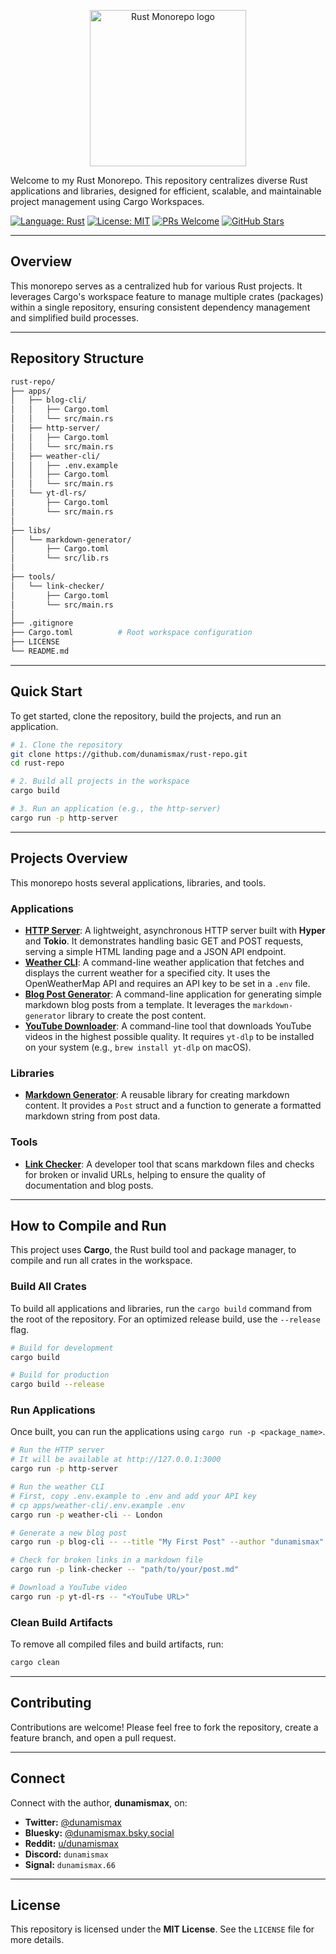 <p align="center">
  <img src="https://github.com/rust-lang/rust-artwork/blob/master/logo/rust-logo-512x512.png" alt="Rust Monorepo logo" width="250"/>
</p>

Welcome to my Rust Monorepo. This repository centralizes diverse Rust applications and libraries, designed for efficient, scalable, and maintainable project management using Cargo Workspaces.

[![Language: Rust](https://img.shields.io/badge/Language-Rust-orange.svg)](https://www.rust-lang.org/)
[![License: MIT](https://img.shields.io/badge/License-MIT-yellow.svg)](https://github.com/dunamismax/rust-repo/blob/main/LICENSE)
[![PRs Welcome](https://img.shields.io/badge/PRs-welcome-brightgreen.svg?style=flat-square)](https://github.com/dunamismax/rust-repo/pulls)
[![GitHub Stars](https://img.shields.io/github/stars/dunamismax/rust-repo)](https://github.com/dunamismax/rust-repo/stargazers)

---

## Overview

This monorepo serves as a centralized hub for various Rust projects. It leverages Cargo's workspace feature to manage multiple crates (packages) within a single repository, ensuring consistent dependency management and simplified build processes.

---

## Repository Structure

```sh
rust-repo/
├── apps/
│   ├── blog-cli/
│   │   ├── Cargo.toml
│   │   └── src/main.rs
│   ├── http-server/
│   │   ├── Cargo.toml
│   │   └── src/main.rs
│   ├── weather-cli/
│   │   ├── .env.example
│   │   ├── Cargo.toml
│   │   └── src/main.rs
│   └── yt-dl-rs/
│       ├── Cargo.toml
│       └── src/main.rs
│
├── libs/
│   └── markdown-generator/
│       ├── Cargo.toml
│       └── src/lib.rs
│
├── tools/
│   └── link-checker/
│       ├── Cargo.toml
│       └── src/main.rs
│
├── .gitignore
├── Cargo.toml          # Root workspace configuration
├── LICENSE
└── README.md
```

---

## Quick Start

To get started, clone the repository, build the projects, and run an application.

```bash
# 1. Clone the repository
git clone https://github.com/dunamismax/rust-repo.git
cd rust-repo

# 2. Build all projects in the workspace
cargo build

# 3. Run an application (e.g., the http-server)
cargo run -p http-server
```

---

## Projects Overview

This monorepo hosts several applications, libraries, and tools.

### Applications

*   **[HTTP Server](https://github.com/dunamismax/rust-repo/blob/main/apps/http-server/src/main.rs)**: A lightweight, asynchronous HTTP server built with **Hyper** and **Tokio**. It demonstrates handling basic GET and POST requests, serving a simple HTML landing page and a JSON API endpoint.
*   **[Weather CLI](https://github.com/dunamismax/rust-repo/blob/main/apps/weather-cli/src/main.rs)**: A command-line weather application that fetches and displays the current weather for a specified city. It uses the OpenWeatherMap API and requires an API key to be set in a `.env` file.
*   **[Blog Post Generator](https://github.com/dunamismax/rust-repo/blob/main/apps/blog-cli/src/main.rs)**: A command-line application for generating simple markdown blog posts from a template. It leverages the `markdown-generator` library to create the post content.
*   **[YouTube Downloader](https://github.com/dunamismax/rust-repo/blob/main/apps/yt-dl-rs/src/main.rs)**: A command-line tool that downloads YouTube videos in the highest possible quality. It requires `yt-dlp` to be installed on your system (e.g., `brew install yt-dlp` on macOS).

### Libraries

*   **[Markdown Generator](https://github.com/dunamismax/rust-repo/blob/main/libs/markdown-generator/src/lib.rs)**: A reusable library for creating markdown content. It provides a `Post` struct and a function to generate a formatted markdown string from post data.

### Tools

*   **[Link Checker](https://github.com/dunamismax/rust-repo/blob/main/tools/link-checker/src/main.rs)**: A developer tool that scans markdown files and checks for broken or invalid URLs, helping to ensure the quality of documentation and blog posts.

---

## How to Compile and Run

This project uses **Cargo**, the Rust build tool and package manager, to compile and run all crates in the workspace.

### Build All Crates

To build all applications and libraries, run the `cargo build` command from the root of the repository. For an optimized release build, use the `--release` flag.

```bash
# Build for development
cargo build

# Build for production
cargo build --release
```

### Run Applications

Once built, you can run the applications using `cargo run -p <package_name>`.

```bash
# Run the HTTP server
# It will be available at http://127.0.0.1:3000
cargo run -p http-server

# Run the weather CLI
# First, copy .env.example to .env and add your API key
# cp apps/weather-cli/.env.example .env
cargo run -p weather-cli -- London

# Generate a new blog post
cargo run -p blog-cli -- --title "My First Post" --author "dunamismax"

# Check for broken links in a markdown file
cargo run -p link-checker -- "path/to/your/post.md"

# Download a YouTube video
cargo run -p yt-dl-rs -- "<YouTube URL>"
```

### Clean Build Artifacts

To remove all compiled files and build artifacts, run:

```bash
cargo clean
```

---

## Contributing

Contributions are welcome! Please feel free to fork the repository, create a feature branch, and open a pull request.

---

## Connect

Connect with the author, **dunamismax**, on:

- **Twitter:** [@dunamismax](https://twitter.com/dunamismax)
- **Bluesky:** [@dunamismax.bsky.social](https://bsky.app/profile/dunamismax.bsky.social)
- **Reddit:** [u/dunamismax](https://www.reddit.com/user/dunamismax)
- **Discord:** `dunamismax`
- **Signal:** `dunamismax.66`

---

## License

This repository is licensed under the **MIT License**. See the `LICENSE` file for more details.
